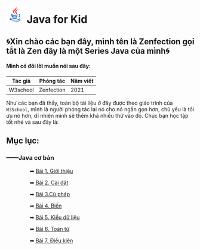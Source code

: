 # ![icons8-java.png](https://raw.githubusercontent.com/Zenfection/Image/master/2021/01/29-09-23-26-icons8-java.png) Java for Kid

## 🌀Xin chào các bạn đây, mình tên là Zenfection gọi tắt là Zen đây là một Series Java của mình🌀

#### Mình có đôi lời muốn nói sau đây:

| Tác giả  | Phóng tác  | Năm viết |
| -------- | ---------- | -------- |
| W3school | Zenfection | 2021     |

Như các bạn đã thấy, toàn bộ tài liệu ở đây được theo giáo trình của `W3School`, mình là người phóng tác lại nó cho nó ngắn gọn hơn, chủ yếu là tối ưu nó hơn, dĩ nhiên mình sẽ thêm khá nhiều thứ vào đó. Chúc bạn học tập tốt nhé và sau đây là:

## Mục lục:

### ——Java cơ bản

                ➡ [Bài 1. Giới thiệu](https://github.com/Zenfection/Java/blob/master/Java%20Basic/1.GioiThieu.md)

                ➡ [Bài 2. Cài đặt](https://github.com/Zenfection/Java/blob/master/Java%20Basic/2.CaiDat.md)

                ➡ [Bài 3.Cú pháp](https://github.com/Zenfection/Java/blob/master/Java%20Basic/3.Cuphap.md)

                ➡ [Bài 4. Biến](https://github.com/Zenfection/Java/blob/master/Java%20Basic/4.Bien.md)

                ➡ [Bài 5. Kiểu dữ liệu](https://github.com/Zenfection/Java/blob/master/Java%20Basic/5.Kieudulieu.md)

                ➡ [Bài 6. Toán tử](https://github.com/Zenfection/Java/blob/master/Java%20Basic/6.ToanTu.md)

                ➡ [Bài 7. Điều kiện](https://github.com/Zenfection/Java/blob/master/Java%20Basic/7.Dieukien.md)

